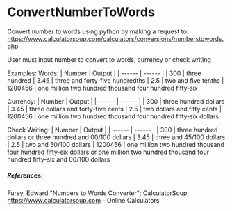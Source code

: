 # ConvertNumberToWords
Convert number to words using python by making a request to:
https://www.calculatorsoup.com/calculators/conversions/numberstowords.php

User must input number to convert to words, currency or check writing

Examples:
Words:
| Number    | Output |
| ------    | ------ |
| 300       | three hundred
| 3.45      | three and forty-five hundredths
| 2.5       | two and five tenths
| 1200456   | one million two hundred thousand four hundred fifty-six

Currency:
| Number    | Output |
| ------    | ------ |
| 300       | three hundred dollars
| 3.45      | three dollars and forty-five cents
| 2.5       | two dollars and fifty cents
| 1200456   | one million two hundred thousand four hundred fifty-six dollars

Check Writing:
| Number    | Output |
| ------    | ------ |
| 300       | three hundred dollars or three hundred and 00/100 dollars
| 3.45      | three and 45/100 dollars
| 2.5       | two and 50/100 dollars
| 1200456   | one million two hundred thousand four hundred fifty-six dollars or one                 million two hundred thousand four hundred fifty-six and 00/100 dollars

##### References:
Furey, Edward "Numbers to Words Converter"; CalculatorSoup, https://www.calculatorsoup.com - Online Calculators

